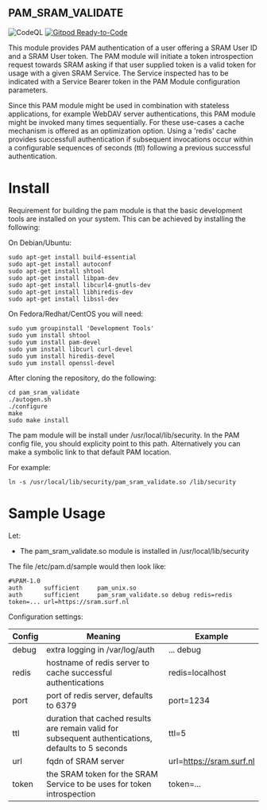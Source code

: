 ## PAM_SRAM_VALIDATE

![CodeQL](https://github.com/harrykodden/SRAM-Token-Service/workflows/CodeQL/badge.svg)
[![Gitpod Ready-to-Code](https://img.shields.io/badge/Gitpod-Ready--to--Code-blue?logo=gitpod)](https://github.com/HarryKodden/SRAM-Token-Service/)

This module provides PAM authentication of a user offering a SRAM User ID and a SRAM User token.
The PAM module will initiate a token introspection request towards SRAM asking if that user supplied token is a valid token for usage with a given SRAM Service. The Service inspected has to be indicated with a Service Bearer token in the PAM Module configuration parameters. 

Since this PAM module might be used in combination with stateless applications, for example WebDAV server authentications, this PAM module might be invoked many times sequentially. For these use-cases a cache mechanism is offered as an optimization option. Using a 'redis' cache provides successfull authentication if subsequent invocations occur within a configurable sequences of seconds (ttl) following a previous successful authentication.

# Install

Requirement for building the pam module is that the basic development tools are installed on your system. This can be achieved by installing the following:

On Debian/Ubuntu:
~~~
sudo apt-get install build-essential
sudo apt-get install autoconf
sudo apt-get install shtool
sudo apt-get install libpam-dev
sudo apt-get install libcurl4-gnutls-dev
sudo apt-get install libhiredis-dev
sudo apt-get install libssl-dev

~~~

On Fedora/Redhat/CentOS you will need:
~~~
sudo yum groupinstall 'Development Tools'
sudo yum install shtool
sudo yum install pam-devel
sudo yum install libcurl curl-devel
sudo yum install hiredis-devel
sudo yum install openssl-devel
~~~

After cloning the repository, do the following:

~~~
cd pam_sram_validate
./autogen.sh
./configure
make
sudo make install
~~~

The pam module will be install under /usr/local/lib/security. In the PAM config file, you should explicity point to this path. Alternatively you can make a symbolic link to that default PAM location.

For example:

~~~
ln -s /usr/local/lib/security/pam_sram_validate.so /lib/security
~~~


# Sample Usage

Let:
- The pam_sram_validate.so module is installed in /usr/local/lib/security

The file /etc/pam.d/sample would then look like:

~~~
#%PAM-1.0
auth      sufficient     pam_unix.so
auth      sufficient     pam_sram_validate.so debug redis=redis token=... url=https://sram.surf.nl
~~~

Configuration settings:

Config | Meaning | Example
--- | --- | ---
debug | extra logging in /var/log/auth | ... debug
redis | hostname of redis server to cache successful authentications | redis=localhost
port | port of redis server, defaults to 6379 | port=1234
ttl | duration that cached results are remain valid for subsequent authentications, defaults to 5 seconds | ttl=5
url | fqdn of SRAM server | url=https://sram.surf.nl
token | the SRAM token for the SRAM Service to be uses for token introspection | token=...



